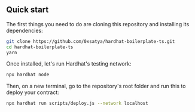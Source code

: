 
## Quick start

The first things you need to do are cloning this repository and installing its
dependencies:

```sh
git clone https://github.com/0xsatya/hardhat-boilerplate-ts.git
cd hardhat-boilerplate-ts
yarn
```

Once installed, let's run Hardhat's testing network:

```sh
npx hardhat node
```

Then, on a new terminal, go to the repository's root folder and run this to
deploy your contract:

```sh
npx hardhat run scripts/deploy.js --network localhost
```
